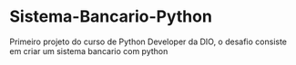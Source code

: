 # Sistema-Bancario-Python
Primeiro projeto do curso de Python Developer da DIO, o desafio consiste em criar um sistema bancario com python
